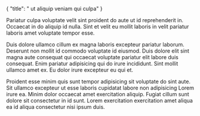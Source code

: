 {
  "title": " ut aliquip veniam qui culpa"
}

Pariatur culpa voluptate velit sint proident do aute ut id reprehenderit in. Occaecat in do aliquip id nulla. Sint et velit eu mollit laboris in velit pariatur laboris amet voluptate tempor esse.

Duis dolore ullamco cillum ex magna laboris excepteur pariatur laborum. Deserunt non mollit id commodo voluptate id eiusmod. Duis dolore elit sint magna aute consequat qui occaecat voluptate pariatur elit labore duis consequat. Enim pariatur adipisicing qui do irure incididunt. Sint mollit ullamco amet ex. Eu dolor irure excepteur eu qui et.

Proident esse minim quis sunt tempor adipisicing sit voluptate do sint aute. Sit ullamco excepteur ut esse laboris cupidatat labore non adipisicing Lorem irure ea. Minim dolor occaecat amet exercitation aliquip. Fugiat cillum sunt dolore sit consectetur in id sunt. Lorem exercitation exercitation amet aliqua ea id aliqua consectetur nisi ipsum duis.
